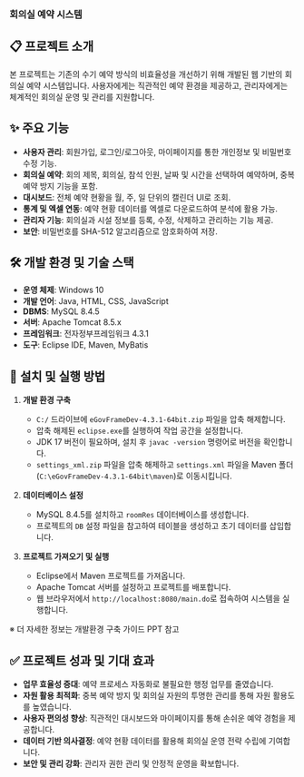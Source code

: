 ### 회의실 예약 시스템

## 📋 프로젝트 소개
본 프로젝트는 기존의 수기 예약 방식의 비효율성을 개선하기 위해 개발된 웹 기반의 회의실 예약 시스템입니다. 사용자에게는 직관적인 예약 환경을 제공하고, 관리자에게는 체계적인 회의실 운영 및 관리를 지원합니다.

## ✨ 주요 기능

* **사용자 관리**: 회원가입, 로그인/로그아웃, 마이페이지를 통한 개인정보 및 비밀번호 수정 기능.
* **회의실 예약**: 회의 제목, 회의실, 참석 인원, 날짜 및 시간을 선택하여 예약하며, 중복 예약 방지 기능을 포함.
* **대시보드**: 전체 예약 현황을 월, 주, 일 단위의 캘린더 UI로 조회.
* **통계 및 엑셀 연동**: 예약 현황 데이터를 엑셀로 다운로드하여 분석에 활용 가능.
* **관리자 기능**: 회의실과 시설 정보를 등록, 수정, 삭제하고 관리하는 기능 제공.
* **보안**: 비밀번호를 SHA-512 알고리즘으로 암호화하여 저장.

## 🛠️ 개발 환경 및 기술 스택

* **운영 체제**: Windows 10
* **개발 언어**: Java, HTML, CSS, JavaScript
* **DBMS**: MySQL 8.4.5
* **서버**: Apache Tomcat 8.5.x
* **프레임워크**: 전자정부프레임워크 4.3.1
* **도구**: Eclipse IDE, Maven, MyBatis

## 🚀 설치 및 실행 방법

1.  **개발 환경 구축**
    * `C:/` 드라이브에 `eGovFrameDev-4.3.1-64bit.zip` 파일을 압축 해제합니다.
    * 압축 해제된 `eclipse.exe`를 실행하여 작업 공간을 설정합니다.
    * JDK 17 버전이 필요하며, 설치 후 `javac -version` 명령어로 버전을 확인합니다.
    * `settings_xml.zip` 파일을 압축 해제하고 `settings.xml` 파일을 Maven 폴더(`C:\eGovFrameDev-4.3.1-64bit\maven`)로 이동시킵니다.

2.  **데이터베이스 설정**
    * MySQL 8.4.5를 설치하고 `roomRes` 데이터베이스를 생성합니다.
    * 프로젝트의 `DB` 설정 파일을 참고하여 테이블을 생성하고 초기 데이터를 삽입합니다.

3.  **프로젝트 가져오기 및 실행**
    * Eclipse에서 Maven 프로젝트를 가져옵니다.
    * Apache Tomcat 서버를 설정하고 프로젝트를 배포합니다.
    * 웹 브라우저에서 `http://localhost:8080/main.do`로 접속하여 시스템을 실행합니다.
  
※ 더 자세한 정보는 개발환경 구축 가이드 PPT 참고


## ✅ 프로젝트 성과 및 기대 효과

* **업무 효율성 증대**: 예약 프로세스 자동화로 불필요한 행정 업무를 줄였습니다.
* **자원 활용 최적화**: 중복 예약 방지 및 회의실 자원의 투명한 관리를 통해 자원 활용도를 높였습니다.
* **사용자 편의성 향상**: 직관적인 대시보드와 마이페이지를 통해 손쉬운 예약 경험을 제공합니다.
* **데이터 기반 의사결정**: 예약 현황 데이터를 활용해 회의실 운영 전략 수립에 기여합니다.
* **보안 및 관리 강화**: 관리자 권한 관리 및 안정적 운영을 확보합니다.
